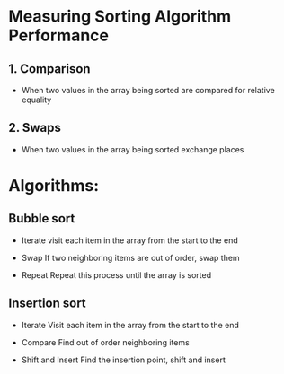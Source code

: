 # Measuring Sorting Algorithm Performance

## 1. Comparison

- When two values in the array being sorted are compared for relative equality

## 2. Swaps

- When two values in the array being sorted exchange places

# Algorithms:

## Bubble sort

- Iterate
  visit each item in the array from the start to the end

- Swap
  If two neighboring items are out of order, swap them

- Repeat
  Repeat this process until the array is sorted

## Insertion sort

- Iterate
  Visit each item in the array from the start to the end

- Compare
  Find out of order neighboring items

- Shift and Insert
  Find the insertion point, shift and insert
